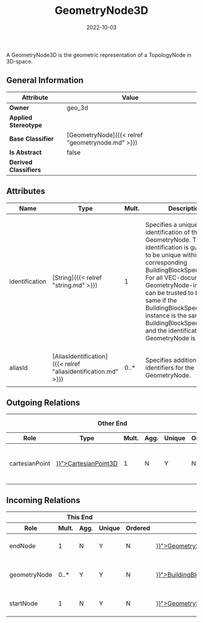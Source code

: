 ﻿---
title: GeometryNode3D
toc: false
type: specs
date: "2022-10-03"
draft: false
specification: VEC
version: 2.0.1
documentType: "Recommendation"
elementType: Class
classes:
  - GeometryNode3D
menu_name: vec-2.0.1
---
<p> A GeometryNode3D is the geometric representation of a TopologyNode in 3D-space.      </p>

## General Information

| Attribute               | Value |
|-------------------------|-------|
| **Owner**               | geo_3d |
| **Applied Stereotype**  |   |
| **Base Classifier**     | [GeometryNode]({{< relref "geometrynode.md" >}})<br/>  |
| **Is Abstract**         | false |
| **Derived Classifiers** |   |

## Attributes
|  Name  |  Type  |  Mult.  |  Description  |  Owning Classifier  |
|--------|--------|---------|---------------|--------------|
|identification| [String]({{< relref "string.md" >}}) | 1 | <p> Specifies a unique identification of the GeometryNode. The identification is guaranteed to be unique within the corresponding BuildingBlockSpecification. For all VEC-documents a GeometryNode-instance can be trusted to be the same if the BuildingBlockSpecification-instance is the same (see BuildingBlockSpecification) and the identification of the GeometryNode is the same.      </p> | [GeometryNode]({{< relref "geometrynode.md" >}}) |
|aliasId| [AliasIdentification]({{< relref "aliasidentification.md" >}}) | 0..* | <p> Specifies additional identifiers for the GeometryNode.      </p> | [GeometryNode]({{< relref "geometrynode.md" >}}) |

## Outgoing Relations
<table>
    <thead>
        <tr>
           <th colspan="6">Other End</th>
           <th colspan="1">This End</th>
           <th colspan="1">General</th>
        </tr>
        <tr>
           <th>Role</th>
           <th>Type</th>
           <th>Mult.</th>
           <th>Agg.</th>
           <th>Unique</th>
           <th>Ordered</th>
           <th>Mult.</th>
           <th>Description</th>
        </tr>
    <thead>
    <tbody>
    <tr>
        <td>cartesianPoint</td>
        <td><a href="{{< relref "cartesianpoint3d.md" >}}">CartesianPoint3D</a></td>
        <td>1</td>
        <td>N</td>
        <td>Y</td>
        <td>N</td>
        <td>0..*</td>
        <td>References the CartesianPoint3D where the GeometryNode3D is located.</td>
    </tr>
    </tbody>
</table>

##  Incoming Relations
<table>
    <thead>
        <tr>
           <th colspan="5">This End</th>
           <th colspan="2">Other End</th>
           <th colspan="1">General</th>
        </tr>
        <tr>
           <th>Role</th>
           <th>Mult.</th>
           <th>Agg.</th>
           <th>Unique</th>
           <th>Ordered</th>
           <th>Type</th>
           <th>Mult.</th>
           <th>Description</th>
        </tr>
    <thead>
    <tbody>
    <tr>
        <td>endNode</td>
        <td>1</td>
        <td>N</td>
        <td>Y</td>
        <td>N</td>
        <td><a href="{{< relref "geometrysegment3d.md" >}}">GeometrySegment3D</a></td>
        <td>0..*</td>
        <td>References the GeometryNode3D where the GeometrySegment3D ends.</td>
    </tr>
    <tr>
        <td>geometryNode</td>
        <td>0..*</td>
        <td>Y</td>
        <td>Y</td>
        <td>N</td>
        <td><a href="{{< relref "buildingblockspecification3d.md" >}}">BuildingBlockSpecification3D</a></td>
        <td>1</td>
        <td>Specifies the GeometryNode3Ds defined by the BuildingBlockSpecification3D.</td>
    </tr>
    <tr>
        <td>startNode</td>
        <td>1</td>
        <td>N</td>
        <td>Y</td>
        <td>N</td>
        <td><a href="{{< relref "geometrysegment3d.md" >}}">GeometrySegment3D</a></td>
        <td>0..*</td>
        <td>References the GeometryNode3D where the GeometrySegment3D starts.</td>
    </tr>
    </tbody>
</table>



